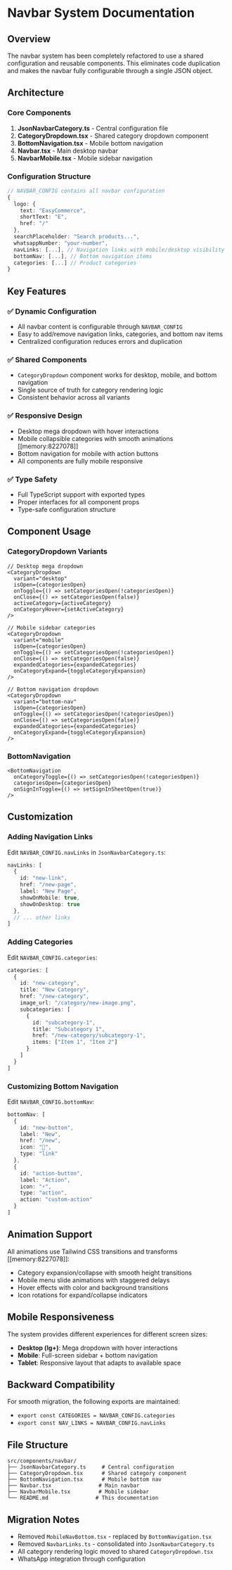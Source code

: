 # Navbar System Documentation

## Overview

The navbar system has been completely refactored to use a shared configuration and reusable components. This eliminates code duplication and makes the navbar fully configurable through a single JSON object.

## Architecture

### Core Components

1. **JsonNavbarCategory.ts** - Central configuration file
2. **CategoryDropdown.tsx** - Shared category dropdown component
3. **BottomNavigation.tsx** - Mobile bottom navigation
4. **Navbar.tsx** - Main desktop navbar
5. **NavbarMobile.tsx** - Mobile sidebar navigation

### Configuration Structure

```typescript
// NAVBAR_CONFIG contains all navbar configuration
{
  logo: {
    text: "EasyCommerce",
    shortText: "E", 
    href: "/"
  },
  searchPlaceholder: "Search products...",
  whatsappNumber: "your-number",
  navLinks: [...], // Navigation links with mobile/desktop visibility
  bottomNav: [...], // Bottom navigation items
  categories: [...] // Product categories
}
```

## Key Features

### ✅ Dynamic Configuration
- All navbar content is configurable through `NAVBAR_CONFIG`
- Easy to add/remove navigation links, categories, and bottom nav items
- Centralized configuration reduces errors and duplication

### ✅ Shared Components
- `CategoryDropdown` component works for desktop, mobile, and bottom navigation
- Single source of truth for category rendering logic
- Consistent behavior across all variants

### ✅ Responsive Design
- Desktop mega dropdown with hover interactions
- Mobile collapsible categories with smooth animations [[memory:8227078]]
- Bottom navigation for mobile with action buttons
- All components are fully mobile responsive

### ✅ Type Safety
- Full TypeScript support with exported types
- Proper interfaces for all component props
- Type-safe configuration structure

## Component Usage

### CategoryDropdown Variants

```tsx
// Desktop mega dropdown
<CategoryDropdown
  variant="desktop"
  isOpen={categoriesOpen}
  onToggle={() => setCategoriesOpen(!categoriesOpen)}
  onClose={() => setCategoriesOpen(false)}
  activeCategory={activeCategory}
  onCategoryHover={setActiveCategory}
/>

// Mobile sidebar categories
<CategoryDropdown
  variant="mobile"
  isOpen={categoriesOpen}
  onToggle={() => setCategoriesOpen(!categoriesOpen)}
  onClose={() => setCategoriesOpen(false)}
  expandedCategories={expandedCategories}
  onCategoryExpand={toggleCategoryExpansion}
/>

// Bottom navigation dropdown
<CategoryDropdown
  variant="bottom-nav"
  isOpen={categoriesOpen}
  onToggle={() => setCategoriesOpen(!categoriesOpen)}
  onClose={() => setCategoriesOpen(false)}
  expandedCategories={expandedCategories}
  onCategoryExpand={toggleCategoryExpansion}
/>
```

### BottomNavigation

```tsx
<BottomNavigation
  onCategoryToggle={() => setCategoriesOpen(!categoriesOpen)}
  categoriesOpen={categoriesOpen}
  onSignInToggle={() => setSignInSheetOpen(true)}
/>
```

## Customization

### Adding Navigation Links

Edit `NAVBAR_CONFIG.navLinks` in `JsonNavbarCategory.ts`:

```typescript
navLinks: [
  { 
    id: "new-link", 
    href: "/new-page", 
    label: "New Page", 
    showOnMobile: true, 
    showOnDesktop: true 
  },
  // ... other links
]
```

### Adding Categories

Edit `NAVBAR_CONFIG.categories`:

```typescript
categories: [
  {
    id: "new-category",
    title: "New Category",
    href: "/new-category",
    image_url: "/category/new-image.png",
    subcategories: [
      {
        id: "subcategory-1",
        title: "Subcategory 1",
        href: "/new-category/subcategory-1",
        items: ["Item 1", "Item 2"]
      }
    ]
  }
]
```

### Customizing Bottom Navigation

Edit `NAVBAR_CONFIG.bottomNav`:

```typescript
bottomNav: [
  { 
    id: "new-button", 
    label: "New", 
    href: "/new", 
    icon: "🔗", 
    type: "link" 
  },
  { 
    id: "action-button", 
    label: "Action", 
    icon: "⚡", 
    type: "action", 
    action: "custom-action" 
  }
]
```

## Animation Support

All animations use Tailwind CSS transitions and transforms [[memory:8227078]]:
- Category expansion/collapse with smooth height transitions
- Mobile menu slide animations with staggered delays
- Hover effects with color and background transitions
- Icon rotations for expand/collapse indicators

## Mobile Responsiveness

The system provides different experiences for different screen sizes:
- **Desktop (lg+)**: Mega dropdown with hover interactions
- **Mobile**: Full-screen sidebar + bottom navigation
- **Tablet**: Responsive layout that adapts to available space

## Backward Compatibility

For smooth migration, the following exports are maintained:
- `export const CATEGORIES = NAVBAR_CONFIG.categories`
- `export const NAV_LINKS = NAVBAR_CONFIG.navLinks`

## File Structure

```
src/components/navbar/
├── JsonNavbarCategory.ts     # Central configuration
├── CategoryDropdown.tsx      # Shared category component
├── BottomNavigation.tsx      # Mobile bottom nav
├── Navbar.tsx               # Main navbar
├── NavbarMobile.tsx         # Mobile sidebar
└── README.md               # This documentation
```

## Migration Notes

- Removed `MobileNavBottom.tsx` - replaced by `BottomNavigation.tsx`
- Removed `NavbarLinks.ts` - consolidated into `JsonNavbarCategory.ts`
- All category rendering logic moved to shared `CategoryDropdown.tsx`
- WhatsApp integration through configuration
